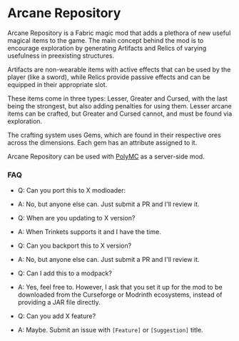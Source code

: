 # Arcane Repository

Arcane Repository is a Fabric magic mod that adds a plethora of new useful magical items to the game. The main concept behind the mod is to encourage exploration by generating Artifacts and Relics of varying usefulness in preexisting structures.

Artifacts are non-wearable items with active effects that can be used by the player (like a sword), while Relics provide passive effects and can be equipped in their appropriate slot.

These items come in three types: Lesser, Greater and Cursed, with the last being the strongest, but also adding penalties for using them. Lesser arcane items can be crafted, but Greater and Cursed cannot, and must be found via exploration.

The crafting system uses Gems, which are found in their respective ores across the dimensions. Each gem has an attribute assigned to it.

Arcane Repository can be used with [PolyMC](https://theepicblock.github.io/PolyMc/) as a server-side mod.

### FAQ
* Q: Can you port this to X modloader:
* A: No, but anyone else can. Just submit a PR and I'll review it.


* Q: When are you updating to X version?
* A: When Trinkets supports it and I have the time.


* Q: Can you backport this to X version?
* A: No, but anyone else can. Just submit a PR and I'll review it.


* Q: Can I add this to a modpack?
* A: Yes, feel free to. However, I ask that you set it up for the mod to be downloaded from the Curseforge or Modrinth ecosystems, instead of providing a JAR file directly.


* Q: Can you add X feature?
* A: Maybe. Submit an issue with ``[Feature]`` or `[Suggestion]` title.